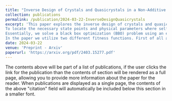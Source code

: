 ```yaml
---
title: "Inverse Design of Crystals and Quasicrystals in a Non-Additive Binary Mixture of Hard Disks"
collection: publications
permalink: /publication/2024-03-22-InverseDesignQuasicrystals
excerpt: 'This paper explores the inverse design of crystals and quasicrystals in a non-additive binary mixture of hard disks. 
To locate the necessary state points and physical parameters where self-assembly for (quasi)crystals occurs, we employed an inverse design technique. 
Essentially, we solve a black box optimization (BBO) problem using an evolutionary strategy (CMA-ES).
In the paper we utilize two different fitness functions. First of all a CNN, secondly a new symmetry-based order parameter.'
date: 2024-03-22
venue: 'Preprint - Arxiv'
paperurl: 'https://arxiv.org/pdf/2403.15277.pdf'
---
```


The contents above will be part of a list of publications, if the user clicks the link for the publication than the contents of section will be rendered as a full page, allowing you to provide more information about the paper for the reader. When publications are displayed as a single page, the contents of the above "citation" field will automatically be included below this section in a smaller font.
